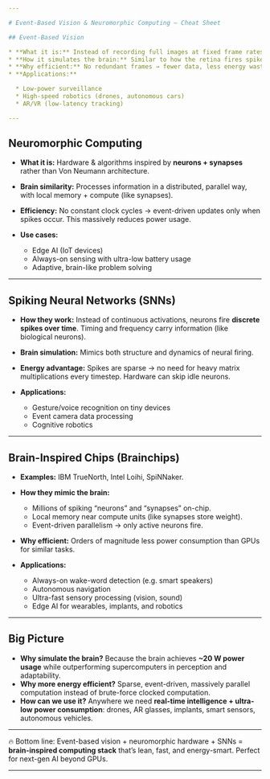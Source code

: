 ```yaml
---

# Event-Based Vision & Neuromorphic Computing — Cheat Sheet

## Event-Based Vision

* **What it is:** Instead of recording full images at fixed frame rates, event cameras capture changes in brightness **asynchronously, pixel by pixel**.
* **How it simulates the brain:** Similar to how the retina fires spikes only when something changes in the visual field.
* **Why efficient:** No redundant frames → fewer data, less energy wasted.
* **Applications:**

  * Low-power surveillance
  * High-speed robotics (drones, autonomous cars)
  * AR/VR (low-latency tracking)

---
```


## Neuromorphic Computing

* **What it is:** Hardware & algorithms inspired by **neurons + synapses** rather than Von Neumann architecture.
* **Brain similarity:** Processes information in a distributed, parallel way, with local memory + compute (like synapses).
* **Efficiency:** No constant clock cycles → event-driven updates only when spikes occur. This massively reduces power usage.
* **Use cases:**

  * Edge AI (IoT devices)
  * Always-on sensing with ultra-low battery usage
  * Adaptive, brain-like problem solving

---

## Spiking Neural Networks (SNNs)

* **How they work:** Instead of continuous activations, neurons fire **discrete spikes over time**. Timing and frequency carry information (like biological neurons).
* **Brain simulation:** Mimics both structure and dynamics of neural firing.
* **Energy advantage:** Spikes are sparse → no need for heavy matrix multiplications every timestep. Hardware can skip idle neurons.
* **Applications:**

  * Gesture/voice recognition on tiny devices
  * Event camera data processing
  * Cognitive robotics

---

## Brain-Inspired Chips (Brainchips)

* **Examples:** IBM TrueNorth, Intel Loihi, SpiNNaker.
* **How they mimic the brain:**

  * Millions of spiking “neurons” and “synapses” on-chip.
  * Local memory near compute units (like synapses store weight).
  * Event-driven parallelism → only active neurons fire.
* **Why efficient:** Orders of magnitude less power consumption than GPUs for similar tasks.
* **Applications:**

  * Always-on wake-word detection (e.g. smart speakers)
  * Autonomous navigation
  * Ultra-fast sensory processing (vision, sound)
  * Edge AI for wearables, implants, and robotics

---

## Big Picture

* **Why simulate the brain?** Because the brain achieves **~20 W power usage** while outperforming supercomputers in perception and adaptability.
* **Why more energy efficient?** Sparse, event-driven, massively parallel computation instead of brute-force clocked computation.
* **How can we use it?** Anywhere we need **real-time intelligence + ultra-low power consumption**: drones, AR glasses, implants, smart sensors, autonomous vehicles.

---

🔥 Bottom line: Event-based vision + neuromorphic hardware + SNNs = **brain-inspired computing stack** that’s lean, fast, and energy-smart. Perfect for next-gen AI beyond GPUs.

---


